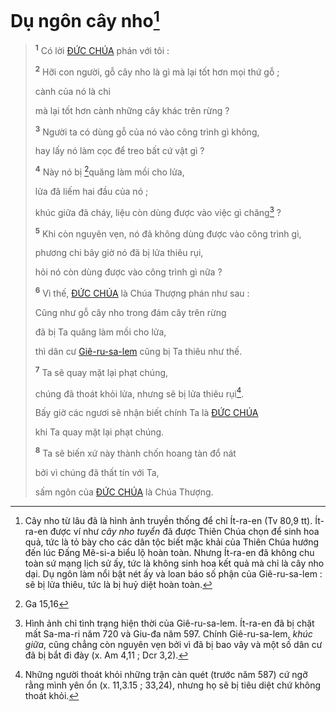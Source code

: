 # Dụ ngôn cây nho[^1-49a929e9-1b30-416d-af30-703f2295af57]

> <sup><b>1</b></sup> Có lời [ĐỨC CHÚA]() phán với tôi :
>
> <sup><b>2</b></sup> Hỡi con người, gỗ cây nho là gì mà lại tốt hơn mọi thứ gỗ ;
>
> cành của nó là chi
>
> mà lại tốt hơn cành những cây khác trên rừng ?
>
> <sup><b>3</b></sup> Người ta có dùng gỗ của nó vào công trình gì không,
>
> hay lấy nó làm cọc để treo bất cứ vật gì ?
>
> <sup><b>4</b></sup> Này nó bị [^1@-49a929e9-1b30-416d-af30-703f2295af57]quăng làm mồi cho lửa,
>
> lửa đã liếm hai đầu của nó ;
>
> khúc giữa đã cháy, liệu còn dùng được vào việc gì chăng[^2-49a929e9-1b30-416d-af30-703f2295af57] ?
>
> <sup><b>5</b></sup> Khi còn nguyên vẹn, nó đã không dùng được vào công trình gì,
>
> phương chi bây giờ nó đã bị lửa thiêu rụi,
>
> hỏi nó còn dùng được vào công trình gì nữa ?
>
> <sup><b>6</b></sup> Vì thế, [ĐỨC CHÚA]() là Chúa Thượng phán như sau :
>
> Cũng như gỗ cây nho trong đám cây trên rừng
>
> đã bị Ta quăng làm mồi cho lửa,
>
> thì dân cư [Giê-ru-sa-lem]() cũng bị Ta thiêu như thế.
>
> <sup><b>7</b></sup> Ta sẽ quay mặt lại phạt chúng,
>
> chúng đã thoát khỏi lửa, nhưng sẽ bị lửa thiêu rụi[^3-49a929e9-1b30-416d-af30-703f2295af57].
>
> Bấy giờ các ngươi sẽ nhận biết chính Ta là [ĐỨC CHÚA]()
>
> khi Ta quay mặt lại phạt chúng.
>
> <sup><b>8</b></sup> Ta sẽ biến xứ này thành chốn hoang tàn đổ nát
>
> bởi vì chúng đã thất tín với Ta,
>
> sấm ngôn của [ĐỨC CHÚA]() là Chúa Thượng.

[^1-49a929e9-1b30-416d-af30-703f2295af57]: Cây nho từ lâu đã là hình ảnh truyền thống để chỉ Ít-ra-en (Tv 80,9 tt). Ít-ra-en được ví như *cây nho tuyển* đã được Thiên Chúa chọn để sinh hoa quả, tức là tỏ bày cho các dân tộc biết mặc khải của Thiên Chúa hướng đến lúc Đấng Mê-si-a biểu lộ hoàn toàn. Nhưng Ít-ra-en đã không chu toàn sứ mạng lịch sử ấy, tức là không sinh hoa kết quả mà chỉ là cây nho dại. Dụ ngôn làm nổi bật nét ấy và loan báo số phận của Giê-ru-sa-lem : sẽ bị lửa thiêu, tức là bị huỷ diệt hoàn toàn.
[^2-49a929e9-1b30-416d-af30-703f2295af57]: Hình ảnh chỉ tình trạng hiện thời của Giê-ru-sa-lem. Ít-ra-en đã bị chặt mất Sa-ma-ri năm 720 và Giu-đa năm 597. Chính Giê-ru-sa-lem, *khúc giữa*, cũng chẳng còn nguyên vẹn bởi vì đã bị bao vây và một số dân cư đã bị bắt đi đày (x. Am 4,11 ; Dcr 3,2).
[^3-49a929e9-1b30-416d-af30-703f2295af57]: Những người thoát khỏi những trận càn quét (trước năm 587) cứ ngỡ rằng mình yên ổn (x. 11,3.15 ; 33,24), nhưng họ sẽ bị tiêu diệt chứ không thoát khỏi.
[^1@-49a929e9-1b30-416d-af30-703f2295af57]: Ga 15,16